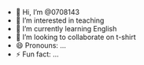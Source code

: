 - 👋 Hi, I’m @0708143
- 👀 I’m interested in teaching 
- 🌱 I’m currently learning English 
- 💞️ I’m looking to collaborate on t-shirt 
- 😄 Pronouns: ...
- ⚡ Fun fact: ...

<!---
0708143/0708143 is a ✨ special ✨ repository because its `README.md` (this file) appears on your GitHub profile.
You can click the Preview link to take a look at your changes.
--->
